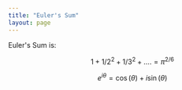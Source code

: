 ```yaml
---
title: "Euler's Sum"
layout: page
---
```



Euler's Sum is:

$$ 1 + 1/2^2 + 1/3^2 + .... = \pi^{2/6} $$

$$ e^{i\theta}=\cos(\theta)+i\sin(\theta) $$
